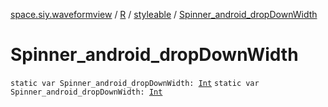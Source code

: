 [space.siy.waveformview](../../index.md) / [R](../index.md) / [styleable](index.md) / [Spinner_android_dropDownWidth](./-spinner_android_drop-down-width.md)

# Spinner_android_dropDownWidth

`static var Spinner_android_dropDownWidth: `[`Int`](https://kotlinlang.org/api/latest/jvm/stdlib/kotlin/-int/index.html)
`static var Spinner_android_dropDownWidth: `[`Int`](https://kotlinlang.org/api/latest/jvm/stdlib/kotlin/-int/index.html)